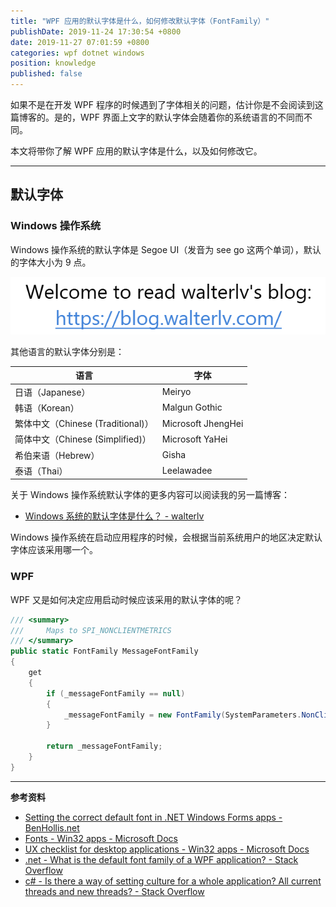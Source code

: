 ```yaml
---
title: "WPF 应用的默认字体是什么，如何修改默认字体（FontFamily）"
publishDate: 2019-11-24 17:30:54 +0800
date: 2019-11-27 07:01:59 +0800
categories: wpf dotnet windows
position: knowledge
published: false
---
```


如果不是在开发 WPF 程序的时候遇到了字体相关的问题，估计你是不会阅读到这篇博客的。是的，WPF 界面上文字的默认字体会随着你的系统语言的不同而不同。

本文将带你了解 WPF 应用的默认字体是什么，以及如何修改它。

---

<div id="toc"></div>

## 默认字体

### Windows 操作系统

Windows 操作系统的默认字体是 Segoe UI（发音为 see go 这两个单词），默认的字体大小为 9 点。

![Segoe UI](/static/posts/2019-11-18-21-29-13.png)

其他语言的默认字体分别是：

| 语言                              | 字体               |
| --------------------------------- | ------------------ |
| 日语（Japanese）                  | Meiryo             |
| 韩语（Korean）                    | Malgun Gothic      |
| 繁体中文（Chinese (Traditional)） | Microsoft JhengHei |
| 简体中文（Chinese (Simplified)）  | Microsoft YaHei    |
| 希伯来语（Hebrew）                | Gisha              |
| 泰语（Thai）                      | Leelawadee         |

关于 Windows 操作系统默认字体的更多内容可以阅读我的另一篇博客：

- [Windows 系统的默认字体是什么？ - walterlv](/post/windows-default-font-family.html)

Windows 操作系统在启动应用程序的时候，会根据当前系统用户的地区决定默认字体应该采用哪一个。

### WPF

WPF 又是如何决定应用启动时候应该采用的默认字体的呢？

```csharp
/// <summary>
///     Maps to SPI_NONCLIENTMETRICS
/// </summary>
public static FontFamily MessageFontFamily
{
    get
    {
        if (_messageFontFamily == null)
        {
            _messageFontFamily = new FontFamily(SystemParameters.NonClientMetrics.lfMessageFont.lfFaceName);
        }

        return _messageFontFamily;
    }
}
```

---

**参考资料**

- [Setting the correct default font in .NET Windows Forms apps - BenHollis.net](https://benhollis.net/blog/2007/04/11/setting-the-correct-default-font-in-net-windows-forms-apps/)
- [Fonts - Win32 apps - Microsoft Docs](https://docs.microsoft.com/en-us/windows/win32/uxguide/vis-fonts)
- [UX checklist for desktop applications - Win32 apps - Microsoft Docs](https://docs.microsoft.com/en-us/windows/win32/uxguide/top-violations)
- [.net - What is the default font family of a WPF application? - Stack Overflow](https://stackoverflow.com/q/4141877/6233938)
- [c# - Is there a way of setting culture for a whole application? All current threads and new threads? - Stack Overflow](https://stackoverflow.com/q/468791/6233938)
